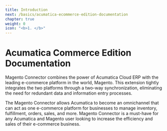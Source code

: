 ```yaml
---
title: Introduction
next: /basics/acumatica-ecommerce-edition-documentation
chapter: true
weight: 0
icon: "<b>1. </b>"
---
```


# Acumatica Commerce Edition Documentation

Magento Connector combines the power of Acumatica Cloud ERP with the leading e-commerce platform in the world, Magento. This extension tightly integrates the two platforms through a two-way synchronization, eliminating the need for redundant data and information entry processes.

The Magento Connector allows Acumatica to become an omnichannel that can act as one e-commerce platform for businesses to manage inventory, fulfillment, orders, sales, and more. Magento Connector is a must-have for any Acumatica and Magento user looking to increase the efficiency and sales of their e-commerce business.
